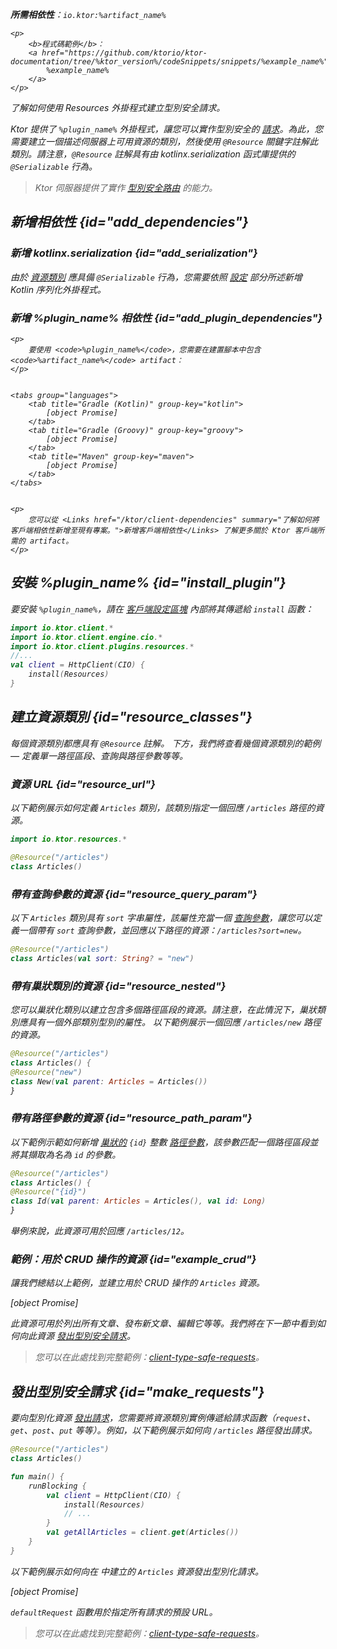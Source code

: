[//]: # (title: 型別安全請求)

<show-structure for="chapter" depth="2"/>
<primary-label ref="client-plugin"/>

<var name="plugin_name" value="Resources"/>
<var name="artifact_name" value="ktor-client-resources"/>

<tldr>
<p>
<b>所需相依性</b>：<code>io.ktor:%artifact_name%</code>
</p>
<var name="example_name" value="client-type-safe-requests"/>

    <p>
        <b>程式碼範例</b>：
        <a href="https://github.com/ktorio/ktor-documentation/tree/%ktor_version%/codeSnippets/snippets/%example_name%">
            %example_name%
        </a>
    </p>
    
</tldr>

<link-summary>
了解如何使用 Resources 外掛程式建立型別安全請求。
</link-summary>

Ktor 提供了 `%plugin_name%` 外掛程式，讓您可以實作型別安全的 [請求](client-requests.md)。為此，您需要建立一個描述伺服器上可用資源的類別，然後使用 `@Resource` 關鍵字註解此類別。請注意，`@Resource` 註解具有由 kotlinx.serialization 函式庫提供的 `@Serializable` 行為。

> Ktor 伺服器提供了實作 [型別安全路由](server-resources.md) 的能力。

## 新增相依性 {id="add_dependencies"}

### 新增 kotlinx.serialization {id="add_serialization"}

由於 [資源類別](#resource_classes) 應具備 `@Serializable` 行為，您需要依照 [設定](https://github.com/Kotlin/kotlinx.serialization#setup) 部分所述新增 Kotlin 序列化外掛程式。

### 新增 %plugin_name% 相依性 {id="add_plugin_dependencies"}

    <p>
        要使用 <code>%plugin_name%</code>，您需要在建置腳本中包含 <code>%artifact_name%</code> artifact：
    </p>
    

    <tabs group="languages">
        <tab title="Gradle (Kotlin)" group-key="kotlin">
            [object Promise]
        </tab>
        <tab title="Gradle (Groovy)" group-key="groovy">
            [object Promise]
        </tab>
        <tab title="Maven" group-key="maven">
            [object Promise]
        </tab>
    </tabs>
    

    <p>
        您可以從 <Links href="/ktor/client-dependencies" summary="了解如何將客戶端相依性新增至現有專案。">新增客戶端相依性</Links> 了解更多關於 Ktor 客戶端所需的 artifact。
    </p>
    

## 安裝 %plugin_name% {id="install_plugin"}

要安裝 `%plugin_name%`，請在 [客戶端設定區塊](client-create-and-configure.md#configure-client) 內部將其傳遞給 `install` 函數：
```kotlin
import io.ktor.client.*
import io.ktor.client.engine.cio.*
import io.ktor.client.plugins.resources.*
//...
val client = HttpClient(CIO) {
    install(Resources)
}
```

## 建立資源類別 {id="resource_classes"}

<snippet id="resource_classes_server">

每個資源類別都應具有 `@Resource` 註解。
下方，我們將查看幾個資源類別的範例 — 定義單一路徑區段、查詢與路徑參數等等。

### 資源 URL {id="resource_url"}

以下範例展示如何定義 `Articles` 類別，該類別指定一個回應 `/articles` 路徑的資源。

```kotlin
import io.ktor.resources.*

@Resource("/articles")
class Articles()
```

### 帶有查詢參數的資源 {id="resource_query_param"}

以下 `Articles` 類別具有 `sort` 字串屬性，該屬性充當一個 [查詢參數](server-requests.md#query_parameters)，讓您可以定義一個帶有 `sort` 查詢參數，並回應以下路徑的資源：`/articles?sort=new`。

```kotlin
@Resource("/articles")
class Articles(val sort: String? = "new")
```

### 帶有巢狀類別的資源 {id="resource_nested"}

您可以巢狀化類別以建立包含多個路徑區段的資源。請注意，在此情況下，巢狀類別應具有一個外部類別型別的屬性。
以下範例展示一個回應 `/articles/new` 路徑的資源。

```kotlin
@Resource("/articles")
class Articles() {
@Resource("new")
class New(val parent: Articles = Articles())
}
```

### 帶有路徑參數的資源 {id="resource_path_param"}

以下範例示範如何新增 [巢狀的](#resource_nested) `{id}` 整數 [路徑參數](server-routing.md#path_parameter)，該參數匹配一個路徑區段並將其擷取為名為 `id` 的參數。

```kotlin
@Resource("/articles")
class Articles() {
@Resource("{id}")
class Id(val parent: Articles = Articles(), val id: Long)
}
```

舉例來說，此資源可用於回應 `/articles/12`。

</snippet>

### 範例：用於 CRUD 操作的資源 {id="example_crud"}

讓我們總結以上範例，並建立用於 CRUD 操作的 `Articles` 資源。

[object Promise]

此資源可用於列出所有文章、發布新文章、編輯它等等。我們將在下一節中看到如何向此資源 [發出型別安全請求](#make_requests)。

> 您可以在此處找到完整範例：[client-type-safe-requests](https://github.com/ktorio/ktor-documentation/tree/%ktor_version%/codeSnippets/snippets/client-type-safe-requests)。

## 發出型別安全請求 {id="make_requests"}

要向型別化資源 [發出請求](client-requests.md)，您需要將資源類別實例傳遞給請求函數（`request`、`get`、`post`、`put` 等等）。例如，以下範例展示如何向 `/articles` 路徑發出請求。

```kotlin
@Resource("/articles")
class Articles()

fun main() {
    runBlocking {
        val client = HttpClient(CIO) {
            install(Resources)
            // ...
        }
        val getAllArticles = client.get(Articles())
    }
}
```

以下範例展示如何向在 [](#example_crud) 中建立的 `Articles` 資源發出型別化請求。

[object Promise]

`defaultRequest` 函數用於指定所有請求的預設 URL。

> 您可以在此處找到完整範例：[client-type-safe-requests](https://github.com/ktorio/ktor-documentation/tree/%ktor_version%/codeSnippets/snippets/client-type-safe-requests)。